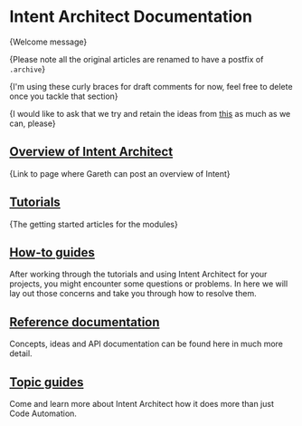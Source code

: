 # Intent Architect Documentation

{Welcome message}

{Please note all the original articles are renamed to have a postfix of `.archive`}

{I'm using these curly braces for draft comments for now, feel free to delete once you tackle that section}

{I would like to ask that we try and retain the ideas from [this](https://www.divio.com/blog/documentation/) as much as we can, please}

## [Overview of Intent Architect](articles/overview/index.md)
{Link to page where Gareth can post an overview of Intent}

## [Tutorials](articles/tutorials/index.md)
{The getting started articles for the modules}

## [How-to guides](articles/howtos/index.md)
After working through the tutorials and using Intent Architect for your projects, you might encounter some questions or problems. In here we will lay out those concerns and take you through how to resolve them.

## [Reference documentation](articles/references/index.md)
Concepts, ideas and API documentation can be found here in much more detail.

## [Topic guides](articles/topics/index.md)
Come and learn more about Intent Architect how it does more than just Code Automation.